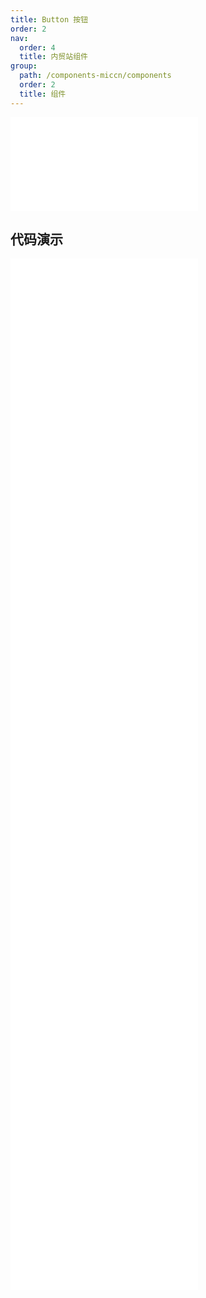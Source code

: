 ```yaml
---
title: Button 按钮
order: 2
nav:
  order: 4
  title: 内贸站组件
group:
  path: /components-miccn/components
  order: 2
  title: 组件
---
```


<div>
<embed src="@docs-common/button/index.md"></embed>
</div>
        
## 代码演示

<Row gutter=8>

  <Col span=12>
    
  <div class="code-box"><embed src="@abiz-rc-miccn/button/demo/basic-button-miccn.md"></embed></div>
          
  <div class="code-box"><embed src="@abiz-rc-miccn/button/demo/danger-button-miccn.md"></embed></div>
          
  <div class="code-box"><embed src="@abiz-rc-miccn/button/demo/ghost-button-miccn.md"></embed></div>
          
  <div class="code-box"><embed src="@abiz-rc-miccn/button/demo/legacy-group-button-miccn.md"></embed></div>
          
  <div class="code-box"><embed src="@abiz-rc-miccn/button/demo/multiple-button-miccn.md"></embed></div>
          
  </Col>
          
  <Col span=12>
    
  <div class="code-box"><embed src="@abiz-rc-miccn/button/demo/block-button-miccn.md"></embed></div>
          
  <div class="code-box"><embed src="@abiz-rc-miccn/button/demo/disabled-button-miccn.md"></embed></div>
          
  <div class="code-box"><embed src="@abiz-rc-miccn/button/demo/icon-button-miccn.md"></embed></div>
          
  <div class="code-box"><embed src="@abiz-rc-miccn/button/demo/loading-button-miccn.md"></embed></div>
          
  <div class="code-box"><embed src="@abiz-rc-miccn/button/demo/size-button-miccn.md"></embed></div>
          
  </Col>
          
</Row>
        
<div><embed src="@docs-common/button/index-api.md"></embed><div>
        